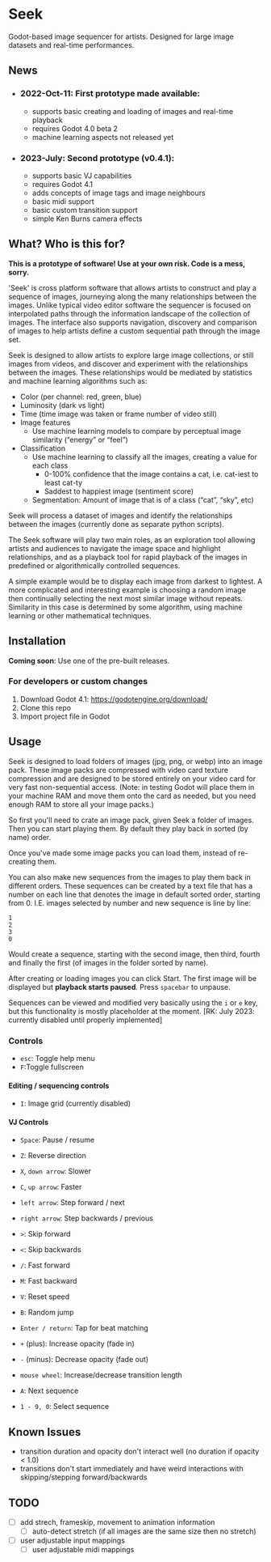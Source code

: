 # Seek

Godot-based image sequencer for artists. Designed for large image datasets and real-time performances. 


## News

* ### 2022-Oct-11: First prototype made available: 
	* supports basic creating and loading of images and real-time playback
	* requires Godot 4.0 beta 2
	* machine learning aspects not released yet

* ### 2023-July: Second prototype (v0.4.1):
  * supports basic VJ capabilities
  * requires Godot 4.1
  * adds concepts of image tags and image neighbours
  * basic midi support
  * basic custom transition support
  * simple Ken Burns camera effects


## What? Who is this for?

**This is a prototype of software! Use at your own risk. Code is a mess, sorry.**

'Seek' is cross platform software that allows artists to construct and play a sequence of images, journeying along the many relationships between the images. Unlike typical video editor software the sequencer is focused on interpolated paths through the information landscape of the collection of images. The interface also supports navigation, discovery and comparison of images to help artists define a custom sequential path through the image set.

Seek is designed to allow artists to explore large image collections, or still images from videos, and discover and experiment with the relationships between the images. These relationships would be mediated by statistics and machine learning algorithms such as:

* Color (per channel: red, green, blue)
* Luminosity (dark vs light)
* Time (time image was taken or frame number of video still)
* Image features
  * Use machine learning models to compare by perceptual image similarity (“energy” or “feel”)
* Classification
  * Use machine learning to classify all the images, creating a value for each class
	* 0-100% confidence that the image contains a cat, i.e. cat-iest to least cat-ty
	* Saddest to happiest image (sentiment score)
   * Segmentation: Amount of image that is of a class (“cat”, “sky”, etc)

Seek will process a dataset of images and identify the relationships between the images (currently done as separate python scripts).

The Seek software will play two main roles, as an exploration tool allowing artists and audiences to navigate the image space and highlight relationships, and as a playback tool for rapid playback of the images in predefined or algorithmically controlled sequences.

A simple example would be to display each image from darkest to lightest. A more complicated and interesting example is choosing a random image then continually selecting the next most similar image without repeats. Similarity in this case is determined by some algorithm, using machine learning or other mathematical techniques.

## Installation

**Coming soon**: Use one of the pre-built releases.

### For developers or custom changes

1. Download Godot 4.1: https://godotengine.org/download/
2. Clone this repo
3. Import project file in Godot


## Usage

Seek is designed to load folders of images (jpg, png, or webp) into an image pack. These image packs are compressed with video card texture compression and are designed to be stored entirely on your video card for very fast non-sequential access. (Note: in testing Godot will place them in your machine RAM and move them onto the card as needed, but you need enough RAM to store all your image packs.)

So first you'll need to crate an image pack, given Seek a folder of images. Then you can start playing them. By default they play back in sorted (by name) order.

Once you've made some image packs you can load them, instead of re-creating them.

You can also make new sequences from the images to play them back in different orders. These sequences can be created by a text file that has a number on each line that denotes the image in default sorted order, starting from 0. I.E. images selected by number and new sequence is line by line:

```
1
2
3
0
```
Would create a sequence, starting with the second image, then third, fourth and finally the first (of images in the folder sorted by name).

After creating or loading images you can click Start. The first image will be displayed but __playback starts paused__. Press `spacebar` to unpause.

Sequences can be viewed and modified very basically using the `i` or `e` key, but this functionality is mostly placeholder at the moment. [RK: July 2023: currently disabled until properly implemented]

### Controls

* `esc`: Toggle help menu
* `F`:Toggle fullscreen

#### Editing / sequencing controls

* `I`: Image grid (currently disabled)

#### VJ Controls

* `Space`: Pause / resume
* `Z`: Reverse direction
* `X`, `down arrow`: Slower
* `C`, `up arrow`: Faster
* `left arrow`: Step forward / next
* `right arrow`: Step backwards / previous
* `>`: Skip forward
* `<`: Skip backwards
* `/`: Fast forward
* `M`: Fast backward
* `V`: Reset speed
* `B`: Random jump
* `Enter / return`: Tap for beat matching

* `+` (plus): Increase opacity (fade in)
* `-` (minus): Decrease opacity (fade out)
* `mouse wheel`: Increase/decrease transition length

* `A`: Next sequence
* `1 - 9, 0`: Select sequence



## Known Issues

* transition duration and opacity don't interact well (no duration if opacity < 1.0)
* transitions don't start immediately and have weird interactions with skipping/stepping forward/backwards


## TODO

* [ ] add strech, frameskip, movement to animation information
  * [ ] auto-detect stretch (if all images are the same size then no stretch)
* [ ] user adjustable input mappings
  * [ ] user adjustable midi mappings
